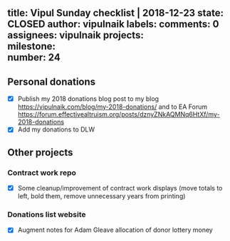 title:	Vipul Sunday checklist | 2018-12-23
state:	CLOSED
author:	vipulnaik
labels:	
comments:	0
assignees:	vipulnaik
projects:	
milestone:	
number:	24
--
## Personal donations

- [x] Publish my 2018 donations blog post to my blog https://vipulnaik.com/blog/my-2018-donations/ and to EA Forum https://forum.effectivealtruism.org/posts/dznyZNkAQMNq6HtXf/my-2018-donations
- [x] Add my donations to DLW

## Other projects

### Contract work repo

- [x] Some cleanup/improvement of contract work displays (move totals to left, bold them, remove unnecessary years from printing)

### Donations list website

- [x] Augment notes for Adam Gleave allocation of donor lottery money
